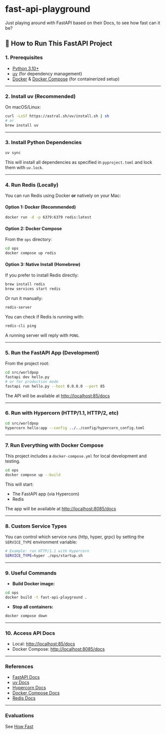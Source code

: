 # fast-api-playground

Just playing around with FastAPI based on their Docs, to see how fast can it be?

## 🚀 How to Run This FastAPI Project

### 1. Prerequisites

- [Python 3.10+](https://www.python.org/downloads/)
- [uv](https://github.com/astral-sh/uv) (for dependency management)
- [Docker](https://docs.docker.com/get-docker/) & [Docker Compose](https://docs.docker.com/compose/) (for containerized setup)

---

### 2. Install uv (Recommended)

On macOS/Linux:

```sh
curl -LsSf https://astral.sh/uv/install.sh | sh
# or
brew install uv
```

---

### 3. Install Python Dependencies

```sh
uv sync
```

This will install all dependencies as specified in `pyproject.toml` and lock them with `uv.lock`.

---

### 4. Run Redis (Locally)

You can run Redis using Docker **or** natively on your Mac:

#### **Option 1: Docker (Recommended)**

```sh
docker run -d -p 6379:6379 redis:latest
```

#### **Option 2: Docker Compose**

From the `ops` directory:

```sh
cd ops
docker compose up redis
```

#### **Option 3: Native Install (Homebrew)**

If you prefer to install Redis directly:

```sh
brew install redis
brew services start redis
```

Or run it manually:

```sh
redis-server
```

You can check if Redis is running with:

```sh
redis-cli ping
```

A running server will reply with `PONG`.

---

### 5. Run the FastAPI App (Development)

From the project root:

```sh
cd src/worldpop
fastapi dev hello.py
# or for production mode
fastapi run hello.py --host 0.0.0.0 --port 85
```

The API will be available at [http://localhost:85/docs](http://localhost:85/docs)

---

### 6. Run with Hypercorn (HTTP/1.1, HTTP/2, etc)

```sh
cd src/worldpop
hypercorn hello:app --config ../../config/hypercorn_config.toml
```

---

### 7. Run Everything with Docker Compose

This project includes a `docker-compose.yml` for local development and testing.

```sh
cd ops
docker compose up --build
```

This will start:

- The FastAPI app (via Hypercorn)
- Redis

The app will be available at [http://localhost:8085/docs](http://localhost:8085/docs)

---

### 8. Custom Service Types

You can control which service runs (http, hyper, grpc) by setting the `SERVICE_TYPE` environment variable:

```sh
# Example: run HTTP/1.1 with Hypercorn
SERVICE_TYPE=hyper ./ops/startup.sh
```

---

### 9. Useful Commands

- **Build Docker image:**

 ```sh
 cd ops
 docker build -t fast-api-playground .
 ```

- **Stop all containers:**

 ```sh
 docker compose down
 ```

---

### 10. Access API Docs

- Local: [http://localhost:85/docs](http://localhost:85/docs)
- Docker Compose: [http://localhost:8085/docs](http://localhost:8085/docs)

---

### References

- [FastAPI Docs](https://fastapi.tiangolo.com/)
- [uv Docs](https://astral.sh/uv/)
- [Hypercorn Docs](https://pgjones.gitlab.io/hypercorn/)
- [Docker Compose Docs](https://docs.docker.com/compose/)
- [Redis Docs](https://redis.io/)

---

### Evaluations

See [How Fast](./docs/how-fast.md)
